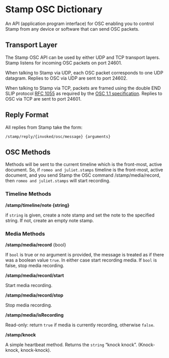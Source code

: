 # Stamp OSC Dictionary

An API (application program interface) for OSC enabling you to control Stamp from any device or software that can send OSC packets.

## Transport Layer

The Stamp OSC API can be used by either UDP and TCP transport layers. Stamp listens for incoming OSC packets on port 24601.

When talking to Stamp via UDP, each OSC packet corresponds to one UDP datagram. Replies to OSC via UDP are sent to port 24602.

When talking to Stamp via TCP, packets are framed using the double END SLIP protocol [RFC 1055](https://tools.ietf.org/rfc/rfc1055.txt) as required by the [OSC 1.1 specification](http://opensoundcontrol.org/introduction-osc). Replies to OSC via TCP are sent to port 24601.

## Reply Format

All replies from Stamp take the form:

`/stamp/reply/{invoked/osc/message} {arguments}`

## OSC Methods

Methods will be sent to the current timeline which is the front-most, active document. 
So, if `romeo and juliet.stamps` timeline is the front-most, active document, and you send Stamp the OSC command /stamp/media/record, then `romeo and juliet.stamps` will start recording.

### Timeline Methods

**/stamp/timeline/note {string}**

if `string` is given, create a note stamp and set the note to the specified string. If not, create an empty note stamp.

### Media Methods

**/stamp/media/record** {bool}

If `bool` is true or no argument is provided, the message is treated as if there was a boolean value `true`. In either case start recording media. 
If `bool` is false, stop media recording.

**/stamp/media/record/start**

Start media recording.

**/stamp/media/record/stop**

Stop media recording.

**/stamp/media/isRecording**

Read-only: return `true` if media is currently recording, otherwise `false`.

**/stamp/knock**

A simple heartbeat method. Returns the `string` “knock knock”. (Knock-knock, knock-knock).
